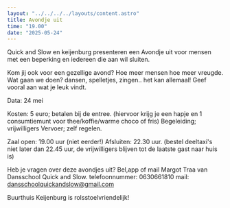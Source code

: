 ```yaml
---
layout: "../../../../layouts/content.astro"
title: Avondje uit 
time: "19.00"
date: "2025-05-24"
---
```


Quick and Slow en keijenburg presenteren een Avondje uit voor mensen met een beperking en iedereen die aan wil sluiten.

Kom jij ook voor een gezellige avond?
Hoe meer mensen hoe meer vreugde.
Wat gaan we doen? dansen, spelletjes, zingen.. het kan allemaal! Geef vooral aan wat je leuk vindt.

Data: 24 mei 

Kosten: 5 euro; betalen bij de entree. (hiervoor krijg je een hapje en 1 consumtiemunt voor thee/koffie/warme choco of fris) 
Begeleiding; vrijwilligers
Vervoer; zelf regelen.

Zaal open: 19.00 uur (niet eerder!)
Afsluiten: 22.30 uur. (bestel deeltaxi's niet later dan 22.45 uur, de vrijwilligers blijven tot de laatste gast naar huis is)


Heb je vragen over deze avondjes uit?
Bel,app of mail Margot Traa van Dansschool Quick and Slow.
telefoonnummer: 0630661810
mail: dansschoolquickandslow@gmail.com

Buurthuis Keijenburg is rolsstoelvriendelijk!
